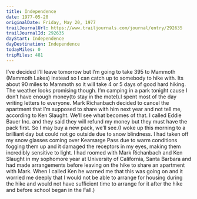 ```yaml
---
title: Independence
date: 1977-05-20
originalDate: Friday, May 20, 1977
trailJournalUrl: https://www.trailjournals.com/journal/entry/292635
trailJournalId: 292635
dayStart: Independence
dayDestination: Independence
todayMiles: 0
tripMiles: 481
---
```

I’ve decided I’ll leave tomorrow but I’m going to take 395 to Mammoth (Mammoth Lakes) instead so I can catch up to somebody to hike with. Its about 90 miles to Mammoth so it will take 4 or 5 days of good hard hiking. The weather looks promising though. I’m camping in a park tonight cause I don’t have enough money(to stay in the motel).I spent most of the day writing letters to everyone. Mark Richanbach decided to cancel the apartment that I’m supposed to share with him next year and not tell me, according to Ken Slaught. We’ll see what becomes of that. I called Eddie Bauer Inc. and they said they will refund my money but they must have the pack first. So I may buy a new pack, we’ll see.(I woke up this morning to a brilliant day but could not go outside due to snow blindness. I had taken off my snow glasses coming over Kearsarge Pass due to warm conditions fogging them up and it damaged the receptors in my eyes, making them incredibly sensitive to light. I had roomed with Mark Richanbach and Ken Slaught in my sophomore year at University of California, Santa Barbara and had made arrangements before leaving on the hike to share an apartment with Mark. When I called Ken he warned me that this was going on and it worried me deeply that I would not be able to arrange for housing during the hike and would not have sufficient time to arrange for it after the hike and before school began in the Fall.)
